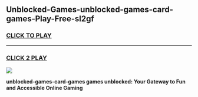 
## Unblocked-Games-unblocked-games-card-games-Play-Free-sl2gf
<h3>
<a href="https://premium76.site?title=unblocked-games-card-games&ref=20A">CLICK TO PLAY</a></h3>
<hr>

<h3>
<a href="https://premium76.site?title=unblocked-games-card-games&ref=20A">CLICK 2 PLAY</a>
  
</h3>

<a href="https://premium76.site?title=unblocked-games-card-games&ref=20A"><img src="https://clearcache.store/games.png"></a>


**unblocked-games-card-games games unblocked: Your Gateway to Fun and Accessible Online Gaming**
